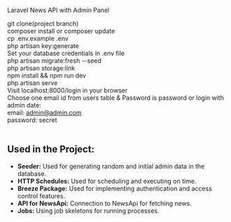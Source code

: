Laravel News API with Admin Panel <br>

git clone(project branch) <br>
composer install or composer update <br>
cp .env.example .env <br>
php artisan key:generate <br>
Set your database credentials in .env file <br>
php artisan migrate:fresh --seed <br>
php artisan storage:link <br>
npm install && npm run dev <br>
php artisan serve <br>
Visit localhost:8000/login in your browser <br>
Choose one email id from users table & Password is password or login with admin date: <br>
email: admin@admin.com <br>
password: secret <br>  <br>


## Used in the Project:<br>

- **Seeder:** Used for generating random and initial admin data in the database.<br>
- **HTTP Schedules:** Used for scheduling and executing on time.<br>
- **Breeze Package:** Used for implementing authentication and access control features.<br>
- **API for NewsApi:** Connection to NewsApi for fetching news.<br>
- **Jobs:** Using job skeletons for running processes.<br>

